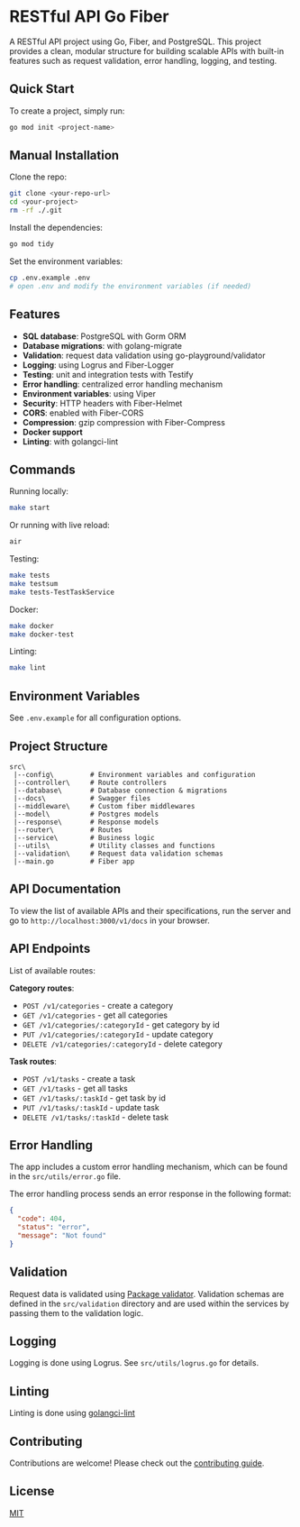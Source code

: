 # RESTful API Go Fiber

A RESTful API project using Go, Fiber, and PostgreSQL. This project provides a clean, modular structure for building scalable APIs with built-in features such as request validation, error handling, logging, and testing.

## Quick Start

To create a project, simply run:

```bash
go mod init <project-name>
```

## Manual Installation

Clone the repo:

```bash
git clone <your-repo-url>
cd <your-project>
rm -rf ./.git
```

Install the dependencies:

```bash
go mod tidy
```

Set the environment variables:

```bash
cp .env.example .env
# open .env and modify the environment variables (if needed)
```

## Features

- **SQL database**: PostgreSQL with Gorm ORM
- **Database migrations**: with golang-migrate
- **Validation**: request data validation using go-playground/validator
- **Logging**: using Logrus and Fiber-Logger
- **Testing**: unit and integration tests with Testify
- **Error handling**: centralized error handling mechanism
- **Environment variables**: using Viper
- **Security**: HTTP headers with Fiber-Helmet
- **CORS**: enabled with Fiber-CORS
- **Compression**: gzip compression with Fiber-Compress
- **Docker support**
- **Linting**: with golangci-lint

## Commands

Running locally:

```bash
make start
```

Or running with live reload:

```bash
air
```

Testing:

```bash
make tests
make testsum
make tests-TestTaskService
```

Docker:

```bash
make docker
make docker-test
```

Linting:

```bash
make lint
```

## Environment Variables

See `.env.example` for all configuration options.

## Project Structure

```
src\
 |--config\         # Environment variables and configuration
 |--controller\     # Route controllers
 |--database\       # Database connection & migrations
 |--docs\           # Swagger files
 |--middleware\     # Custom fiber middlewares
 |--model\          # Postgres models
 |--response\       # Response models
 |--router\         # Routes
 |--service\        # Business logic
 |--utils\          # Utility classes and functions
 |--validation\     # Request data validation schemas
 |--main.go         # Fiber app
```

## API Documentation

To view the list of available APIs and their specifications, run the server and go to `http://localhost:3000/v1/docs` in your browser.


## API Endpoints

List of available routes:

**Category routes**:
- `POST /v1/categories` - create a category
- `GET /v1/categories` - get all categories
- `GET /v1/categories/:categoryId` - get category by id
- `PUT /v1/categories/:categoryId` - update category
- `DELETE /v1/categories/:categoryId` - delete category

**Task routes**:
- `POST /v1/tasks` - create a task
- `GET /v1/tasks` - get all tasks
- `GET /v1/tasks/:taskId` - get task by id
- `PUT /v1/tasks/:taskId` - update task
- `DELETE /v1/tasks/:taskId` - delete task

## Error Handling

The app includes a custom error handling mechanism, which can be found in the `src/utils/error.go` file.

The error handling process sends an error response in the following format:

```json
{
  "code": 404,
  "status": "error",
  "message": "Not found"
}
```

## Validation

Request data is validated using [Package validator](https://github.com/go-playground/validator). Validation schemas are defined in the `src/validation` directory and are used within the services by passing them to the validation logic.

## Logging

Logging is done using Logrus. See `src/utils/logrus.go` for details.

## Linting

Linting is done using [golangci-lint](https://golangci-lint.run)

## Contributing

Contributions are welcome! Please check out the [contributing guide](CONTRIBUTING.md).

## License

[MIT](LICENSE)
